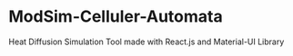 # ModSim-Celluler-Automata
Heat Diffusion Simulation Tool made with React.js and Material-UI Library
